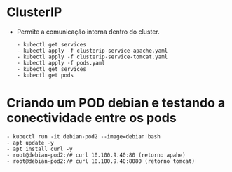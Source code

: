 # ClusterIP 
  - Permite a comunicação interna dentro do cluster. 
  
        - kubectl get services
        - kubectl apply -f clusterip-service-apache.yaml
        - kubectl apply -f clusterip-service-tomcat.yaml
        - kubectl apply -f pods.yaml
        - kubectl get services
        - kubectl get pods
# Criando um POD debian e testando a conectividade entre os pods
    - kubectl run -it debian-pod2 --image=debian bash
    - apt update -y
    - apt install curl -y
    - root@debian-pod2:/# curl 10.100.9.40:80 (retorno apahe)
    - root@debian-pod2:/# curl 10.100.9.40:8080 (retorno tomcat)